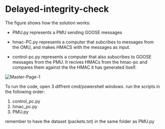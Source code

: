 ﻿# Delayed-integrity-check
 

The figure shows how the solution works: 
  - PMU.py represents a PMU sending GOOSE messages
  
  - hmac-PC.py represents a computer that subcribes to messages from the OMU, and makes HMACS with the messages as input.

  - control-pc.py represents a computer that also subscribes to GOOSE messages from the PMU. It recives HMACs from the hmac-pc and   compares them against the the HMAC it has generated itself.
  
![Master-Page-1](https://user-images.githubusercontent.com/52523429/73828213-2455ee80-4801-11ea-9bd7-66760f7065b4.png)

To run the code, open 3 diffrent cmd/powershell windows. run the scripts in the following order:
 1. control_pc.py
 2. hmac_pc.py
 3. PMU.py

remember to have the dataset (packets.txt) in the same folder as PMU.py
